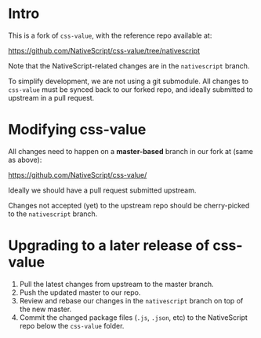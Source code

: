 # Intro

This is a fork of `css-value`, with the reference repo available at:

https://github.com/NativeScript/css-value/tree/nativescript

Note that the NativeScript-related changes are in the `nativescript` branch.

To simplify development, we are not using a git submodule. All changes to `css-value` must be synced back to our forked repo, and ideally submitted to upstream in a pull request.

# Modifying css-value

All changes need to happen on a **master-based** branch in our fork at (same as above):

https://github.com/NativeScript/css-value/

Ideally we should have a pull request submitted upstream.

Changes not accepted (yet) to the upstream repo should be cherry-picked to the `nativescript` branch.

# Upgrading to a later release of css-value

1. Pull the latest changes from upstream to the master branch.
2. Push the updated master to our repo.
3. Review and rebase our changes in the `nativescript` branch on top of the new master.
4. Commit the changed package files (`.js`, `.json`, etc) to the NativeScript repo below the `css-value` folder.
